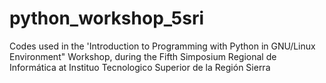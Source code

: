 # python_workshop_5sri
Codes used in the 'Introduction to Programming with Python in GNU/Linux Environment" Workshop, during the Fifth Simposium Regional de Informática at Instituo Tecnologico Superior de la Región Sierra
